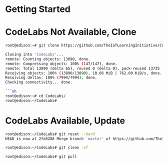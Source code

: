# Getting Started


# CodeLabs Not Available, Clone

```sh
root@edison:~# git clone https://github.com/TheIoTLearningInitiative/CodeLabs.git
```

```sh
Cloning into 'CodeLabs'...
remote: Counting objects: 13890, done.
remote: Compressing objects: 100% (147/147), done.
remote: Total 13890 (delta 65), reused 0 (delta 0), pack-reused 13735
Receiving objects: 100% (13890/13890), 10.06 MiB | 762.00 KiB/s, done.
Resolving deltas: 100% (7994/7994), done.
Checking connectivity... done.

```sh
root@edison:~# cd CodeLabs/
root@edison:~/CodeLabs# 
```

# CodeLabs Available, Update

```sh
root@edison:~/CodeLabs# git reset --hard
HEAD is now at 2fe8288 Merge branch 'master' of https://github.com/TheIoTLearningInitiative/CodeLabs
```

```sh
root@edison:~/CodeLabs# git clean -xf
```

```sh
root@edison:~/CodeLabs# git pull
```
